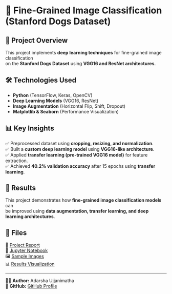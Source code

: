 # 🐶 Fine-Grained Image Classification (Stanford Dogs Dataset)

## 📌 Project Overview
This project implements **deep learning techniques** for fine-grained image classification  
on the **Stanford Dogs Dataset** using **VGG16 and ResNet architectures**.

## 🛠️ Technologies Used
- **Python** (TensorFlow, Keras, OpenCV)
- **Deep Learning Models** (VGG16, ResNet)
- **Image Augmentation** (Horizontal Flip, Shift, Dropout)
- **Matplotlib & Seaborn** (Performance Visualization)

## 📊 Key Insights
✅ Preprocessed dataset using **cropping, resizing, and normalization**.  
✅ Built a **custom deep learning model** using **VGG16-like architecture**.  
✅ Applied **transfer learning (pre-trained VGG16 model)** for feature extraction.  
✅ Achieved **40.2% validation accuracy** after 15 epochs using **transfer learning**.  

## 🚀 Results
This project demonstrates how **fine-grained image classification models** can  
be improved using **data augmentation, transfer learning, and deep learning architectures**.

## 🔗 Files
📂 [Project Report](image_classification_report.pdf)  
📑 [Jupyter Notebook](stanford_dogs_classification.ipynb)  
🖼️ [Sample Images](dog_images_sample.zip)  
📊 [Results Visualization](classification_results.png)  

---
👨‍💻 **Author:** Adarsha Ujjanimatha  
🔗 **GitHub:** [GitHub Profile](https://github.com/YOUR-GITHUB-USERNAME)

